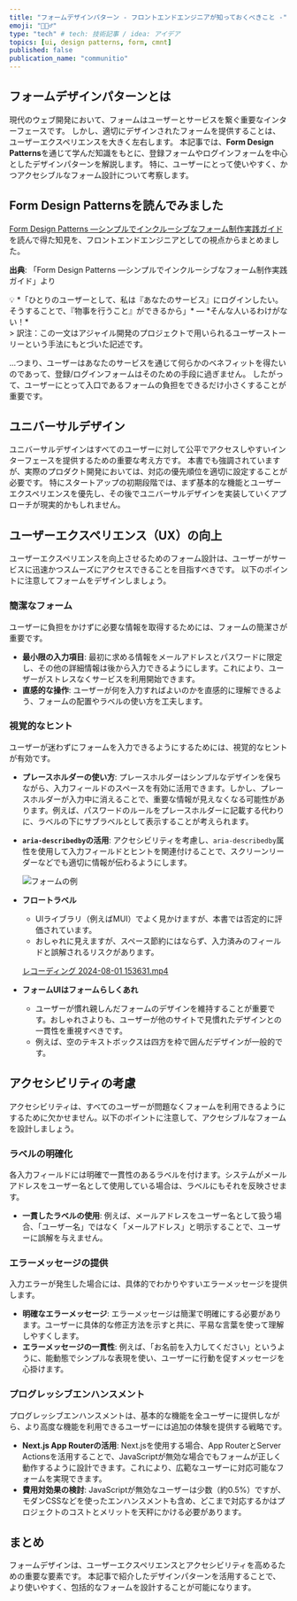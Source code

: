 ```yaml
---
title: "フォームデザインパターン - フロントエンドエンジニアが知っておくべきこと -"
emoji: "🤵🏻‍♂️"
type: "tech" # tech: 技術記事 / idea: アイデア
topics: [ui, design patterns, form, cmnt]
published: false
publication_name: "communitio"
---
```


## フォームデザインパターンとは

現代のウェブ開発において、フォームはユーザーとサービスを繋ぐ重要なインターフェースです。
しかし、適切にデザインされたフォームを提供することは、ユーザーエクスペリエンスを大きく左右します。
本記事では、**Form Design Patterns**を通じて学んだ知識をもとに、登録フォームやログインフォームを中心としたデザインパターンを解説します。
特に、ユーザーにとって使いやすく、かつアクセシブルなフォーム設計について考察します。

## Form Design Patternsを読んでみました

[Form Design Patterns ―シンプルでインクルーシブなフォーム制作実践ガイド](https://www.amazon.co.jp/dp/4862464513)を読んで得た知見を、フロントエンドエンジニアとしての視点からまとめました。

**出典**: 「Form Design Patterns ―シンプルでインクルーシブなフォーム制作実践ガイド」より  

<aside>
💡 *「ひとりのユーザーとして、私は『あなたのサービス』にログインしたい。そうすることで、『物事を行うこと』ができるから」*  
— *そんな人いるわけがない！*
</aside>
> 訳注：この一文はアジャイル開発のプロジェクトで用いられるユーザーストーリーという手法にもとづいた記述です。



...つまり、ユーザーはあなたのサービスを通じて何らかのベネフィットを得たいのであって、登録/ログインフォームはそのための手段に過ぎません。
したがって、ユーザーにとって入口であるフォームの負担をできるだけ小さくすることが重要です。

## ユニバーサルデザイン

ユニバーサルデザインはすべてのユーザーに対して公平でアクセスしやすいインターフェースを提供するための重要な考え方です。
本書でも強調されていますが、実際のプロダクト開発においては、対応の優先順位を適切に設定することが必要です。
特にスタートアップの初期段階では、まず基本的な機能とユーザーエクスペリエンスを優先し、その後でユニバーサルデザインを実装していくアプローチが現実的かもしれません。

## ユーザーエクスペリエンス（UX）の向上

ユーザーエクスペリエンスを向上させるためのフォーム設計は、ユーザーがサービスに迅速かつスムーズにアクセスできることを目指すべきです。
以下のポイントに注意してフォームをデザインしましょう。

### **簡潔なフォーム**

ユーザーに負担をかけずに必要な情報を取得するためには、フォームの簡潔さが重要です。

- **最小限の入力項目**: 最初に求める情報をメールアドレスとパスワードに限定し、その他の詳細情報は後から入力できるようにします。これにより、ユーザーがストレスなくサービスを利用開始できます。
- **直感的な操作**: ユーザーが何を入力すればよいのかを直感的に理解できるよう、フォームの配置やラベルの使い方を工夫します。

### **視覚的なヒント**

ユーザーが迷わずにフォームを入力できるようにするためには、視覚的なヒントが有効です。

- **プレースホルダーの使い方**: プレースホルダーはシンプルなデザインを保ちながら、入力フィールドのスペースを有効に活用できます。しかし、プレースホルダーが入力中に消えることで、重要な情報が見えなくなる可能性があります。例えば、パスワードのルールをプレースホルダーに記載する代わりに、ラベルの下にサブラベルとして表示することが考えられます。
- **`aria-describedby`の活用**: アクセシビリティを考慮し、`aria-describedby`属性を使用して入力フィールドとヒントを関連付けることで、スクリーンリーダーなどでも適切に情報が伝わるようにします。

    ![フォームの例](https://prod-files-secure.s3.us-west-2.amazonaws.com/c6685822-ac42-41ed-ac0c-483485112e2b/24ec9335-f514-424f-945e-fcf75101c699/Untitled.png)

- **フロートラベル**
    - UIライブラリ（例えばMUI）でよく見かけますが、本書では否定的に評価されています。
    - おしゃれに見えますが、スペース節約にはならず、入力済みのフィールドと誤解されるリスクがあります。

    [レコーディング 2024-08-01 153631.mp4](https://prod-files-secure.s3.us-west-2.amazonaws.com/c6685822-ac42-41ed-ac0c-483485112e2b/e2fce59e-89dc-4b48-9f7a-18a9242cb0e8/%E3%83%AC%E3%82%B3%E3%83%BC%E3%83%87%E3%82%A3%E3%83%B3%E3%82%B0_2024-08-01_153631.mp4)

- **フォームUIはフォームらしくあれ**
    - ユーザーが慣れ親しんだフォームのデザインを維持することが重要です。おしゃれさよりも、ユーザーが他のサイトで見慣れたデザインとの一貫性を重視すべきです。
    - 例えば、空のテキストボックスは四方を枠で囲んだデザインが一般的です。

## アクセシビリティの考慮

アクセシビリティは、すべてのユーザーが問題なくフォームを利用できるようにするために欠かせません。以下のポイントに注意して、アクセシブルなフォームを設計しましょう。

### **ラベルの明確化**

各入力フィールドには明確で一貫性のあるラベルを付けます。システムがメールアドレスをユーザー名として使用している場合は、ラベルにもそれを反映させます。

- **一貫したラベルの使用**: 例えば、メールアドレスをユーザー名として扱う場合、「ユーザー名」ではなく「メールアドレス」と明示することで、ユーザーに誤解を与えません。

### **エラーメッセージの提供**

入力エラーが発生した場合には、具体的でわかりやすいエラーメッセージを提供します。

- **明確なエラーメッセージ**: エラーメッセージは簡潔で明確にする必要があります。ユーザーに具体的な修正方法を示すと共に、平易な言葉を使って理解しやすくします。
- **エラーメッセージの一貫性**: 例えば、「お名前を入力してください」というように、能動態でシンプルな表現を使い、ユーザーに行動を促すメッセージを心掛けます。

### **プログレッシブエンハンスメント**

プログレッシブエンハンスメントは、基本的な機能を全ユーザーに提供しながら、より高度な機能を利用できるユーザーには追加の体験を提供する戦略です。

- **Next.js App Routerの活用**: Next.jsを使用する場合、App RouterとServer Actionsを活用することで、JavaScriptが無効な場合でもフォームが正しく動作するように設計できます。これにより、広範なユーザーに対応可能なフォームを実現できます。
- **費用対効果の検討**: JavaScriptが無効なユーザーは少数（約0.5%）ですが、モダンCSSなどを使ったエンハンスメントも含め、どこまで対応するかはプロジェクトのコストとメリットを天秤にかける必要があります。

## まとめ

フォームデザインは、ユーザーエクスペリエンスとアクセシビリティを高めるための重要な要素です。
本記事で紹介したデザインパターンを活用することで、より使いやすく、包括的なフォームを設計することが可能になります。
